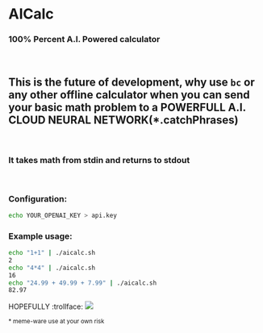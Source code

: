 # AICalc

### 100% Percent A.I. Powered calculator 

<br>

## This is the future of development, why use `bc` or any other offline calculator when you can send your basic math problem to a POWERFULL A.I. CLOUD NEURAL NETWORK(*.catchPhrases)

<br>

### It takes math from stdin and returns to stdout 
<br>

### Configuration:
```bash
echo YOUR_OPENAI_KEY > api.key
```

### Example usage:

```bash
echo "1+1" | ./aicalc.sh 
2 
echo "4*4" | ./aicalc.sh   
16
echo "24.99 + 49.99 + 7.99" | ./aicalc.sh
82.97
```
HOPEFULLY
:trollface:
![](demo.gif)

<sub>* meme-ware use at your own risk</sub>

